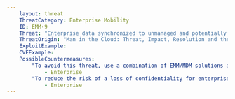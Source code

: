 ```yaml
---
    layout: threat
    ThreatCategory: Enterprise Mobility
    ID: EMM-9
    Threat: "Enterprise data synchronized to unmanaged and potentially insecure 3rd party cloud services"
    ThreatOrigin: "Man in the Cloud: Threat, Impact, Resolution and the Bigger Picture [^8]"
    ExploitExample:
    CVEExample:
    PossibleCountermeasures:
        "To avoid this threat, use a combination of EMM/MDM solutions and devices that successfully enforce a policy that prohibits devices from synchronizing enterprise data to unauthorized cloud services.":
            - Enterprise
        "To reduce the risk of a loss of confidentiality for enterprise data stored by an authorized cloud-based file storage or synchronization service, use a combination of EMM/MDM solutions and devices that successfully enforce a policy to encrypt any enterprise data synchronized to authorized but potentially unmanaged cloud services.":
            - Enterprise
---
```

